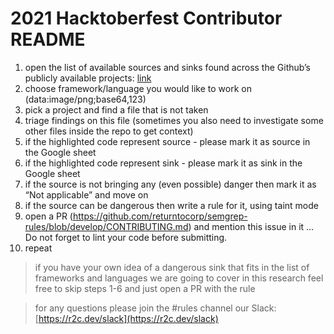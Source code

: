 # 2021 Hacktoberfest Contributor README

1. open the list of available sources and sinks found across the Github’s publicly available projects: [link](https://docs.google.com/spreadsheets/d/1k-VGANT6q-zbQVmvkLFpXvUiATyYzIA0xUbNPA_BwXo/edit?usp=sharing)
1. choose framework/language you would like to work on (data:image/png;base64,123)
1. pick a project and find a file that is not taken
1. triage findings on this file (sometimes you also need to investigate some other files inside the repo to get context)
1. if the highlighted code represent source - please mark it as source in the Google sheet
1. if the highlighted code represent sink - please mark it as sink in the Google sheet
1. if the source is not bringing any (even possible) danger then mark it as “Not applicable” and move on
1. if the source can be dangerous then write a rule for it, using taint mode
1. open a PR (https://github.com/returntocorp/semgrep-rules/blob/develop/CONTRIBUTING.md) and mention this issue in it  ... Do not forget to lint your code before submitting.
1. repeat

> if you have your own idea of a dangerous sink that fits in the list of frameworks and languages we are going to cover in this research feel free to skip steps 1-6 and just open a PR with the rule

> for any questions please join the #rules channel our Slack: [https://r2c.dev/slack](https://r2c.dev/slack)
